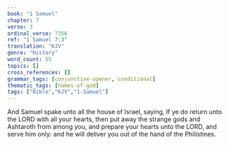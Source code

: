 ```yaml
---
book: "1 Samuel"
chapter: 7
verse: 3
ordinal_verse: 7356
ref: "1 Samuel 7:3"
translation: "KJV"
genre: "History"
word_count: 55
topics: []
cross_references: []
grammar_tags: [conjunctive-opener, conditional]
thematic_tags: [names-of-god]
tags: ["Bible","KJV","1-Samuel"]
---
```

And Samuel spake unto all the house of Israel, saying, If ye do return unto the LORD with all your hearts, then put away the strange gods and Ashtaroth from among you, and prepare your hearts unto the LORD, and serve him only: and he will deliver you out of the hand of the Philistines.
